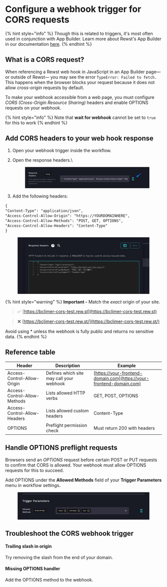 # Configure a webhook trigger for CORS requests

{% hint style="info" %}
Though this is related to triggers, it's most often used in conjunction with App Builder. Learn more about Rewst's App Builder in our documentation [here](../../../app-builder/).&#x20;
{% endhint %}

## What is a CORS request?

When referencing a Rewst web hook in JavaScript in an App Builder page— or outside of Rewst— you may see the error `TypeError: Failed to fetch.` This happens when the browser blocks your request because it does not allow _cross-origin_ requests by default.

To make your webhook accessible from a web page, you must configure _CORS (Cross-Origin Resource Sharing)_ headers and enable OPTIONS requests on your webhook.

{% hint style="info" %}
Note that **wait for webhook** cannot be set to `true` for this to work
{% endhint %}

## Add CORS headers to your web hook response

1. Open your webhook trigger inside the workflow.
2.  Open the response headers.\


    <figure><img src="../../../../.gitbook/assets/image (1).png" alt=""><figcaption></figcaption></figure>
3. Add the following headers:

```django
{
"Content-Type": "application/json",
"Access-Control-Allow-Origin": "https://YOURDOMAINHERE",
"Access-Control-Allow-Methods": "POST, GET, OPTIONS",
"Access-Control-Allow-Headers": "Content-Type"
}
```

<figure><img src="../../../../.gitbook/assets/image (1) (1).png" alt=""><figcaption></figcaption></figure>



{% hint style="warning" %}
**Important -** Match the _exact_ origin of your site.

> ✅ [https://bclimer-cors-test.rew.st](https://bclimer-cors-test.rew.st)

> ❌ [https://bclimer-cors-test.rew.st/](https://bclimer-cors-test.rew.st/)

Avoid using \* unless the webhook is fully public and returns no sensitive data.
{% endhint %}

## Reference table

| Header                       | Description                              | Example                                                              |
| ---------------------------- | ---------------------------------------- | -------------------------------------------------------------------- |
| Access-Control-Allow-Origin  | Defines which site may call your webhook | [https://your-frontend-domain.com](https://your-frontend-domain.com) |
| Access-Control-Allow-Methods | Lists allowed HTTP verbs                 | GET, POST, OPTIONS                                                   |
| Access-Control-Allow-Headers | Lists allowed custom headers             | Content-Type                                                         |
| OPTIONS                      | Preflight permission check               | Must return 200 with headers                                         |

## Handle OPTIONS preflight requests

Browsers send an _OPTIONS_ request before certain POST or PUT requests to confirm that CORS is allowed. Your webhook must allow OPTIONS requests for this to succeed.

Add OPTIONS under the **Allowed Methods** field of your **Trigger Parameters** menu in workflow setting&#x73;**.**

<figure><img src="../../../../.gitbook/assets/image (2).png" alt=""><figcaption></figcaption></figure>

## Troubleshoot the CORS webhook trigger

#### Trailing slash in origin

Try removing the slash from the end of your domain.

#### Missing OPTIONS handler

Add the OPTIONS method to the webhook.
